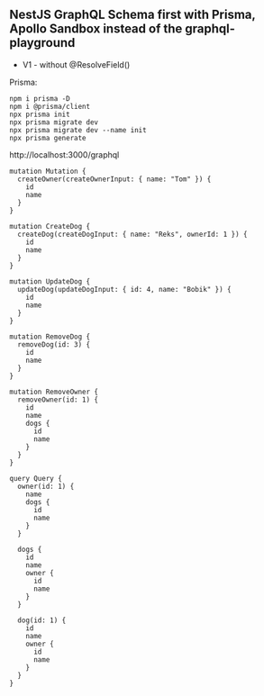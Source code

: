 ## NestJS GraphQL Schema first with Prisma, Apollo Sandbox instead of the graphql-playground

- V1 - without @ResolveField()

Prisma:

```
npm i prisma -D
npm i @prisma/client
npx prisma init
npx prisma migrate dev
npx prisma migrate dev --name init
npx prisma generate
```

http://localhost:3000/graphql

```
mutation Mutation {
  createOwner(createOwnerInput: { name: "Tom" }) {
    id
    name
  }
}

mutation CreateDog {
  createDog(createDogInput: { name: "Reks", ownerId: 1 }) {
    id
    name
  }
}

mutation UpdateDog {
  updateDog(updateDogInput: { id: 4, name: "Bobik" }) {
    id
    name
  }
}

mutation RemoveDog {
  removeDog(id: 3) {
    id
    name
  }
}

mutation RemoveOwner {
  removeOwner(id: 1) {
    id
    name
    dogs {
      id
      name
    }
  }
}

query Query {
  owner(id: 1) {
    name
    dogs {
      id
      name
    }
  }
  
  dogs {
    id
    name
    owner {
      id
      name
    }
  }
  
  dog(id: 1) {
    id
    name
    owner {
      id
      name
    }
  }
}
```
